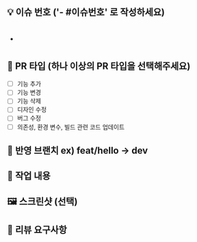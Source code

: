 ## 💡 이슈 번호 ('- #이슈번호' 로 작성하세요)

- #

## 💬 PR 타입 (하나 이상의 PR 타입을 선택해주세요)

- [ ] 기능 추가
- [ ] 기능 변경
- [ ] 기능 삭제
- [ ] 디자인 수정
- [ ] 버그 수정
- [ ] 의존성, 환경 변수, 빌드 관련 코드 업데이트

## 🌵 반영 브랜치 ex) feat/hello -> dev

## 🔎 작업 내용

## 🖼️ 스크린샷 (선택)

## 💬 리뷰 요구사항
